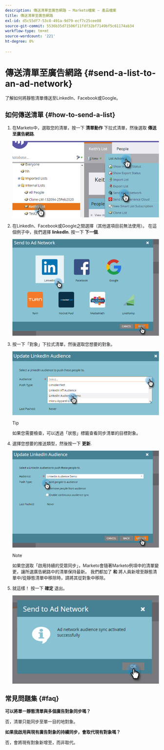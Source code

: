 ```yaml
---
description: 傳送清單至廣告網路 — Marketo檔案 — 產品檔案
title: 傳送清單至廣告網路
exl-id: d5c55df7-53c8-491a-9d79-ecf7c25cee08
source-git-commit: 5536b35d71506f11fdf32bf7149bf5c61174ab34
workflow-type: tm+mt
source-wordcount: '221'
ht-degree: 0%

---
```


# 傳送清單至廣告網路 {#send-a-list-to-an-ad-network}

了解如何將靜態清單傳送至LinkedIn、Facebook或Google。

## 如何傳送清單 {#how-to-send-a-list}

1. 在Marketo中，選取您的清單，按一下 **清單動作** 下拉式清單，然後選取 **傳送至廣告網路**.

   ![](assets/send-a-list-to-an-ad-network-1.png)

1. 在LinkedIn、Facebook或Google之間選擇（其他選項目前無法使用）。 在這個例子中，我們選擇 **linkedIn**. 按一下 **下一個**.

   ![](assets/send-a-list-to-an-ad-network-2.png)

1. 按一下「對象」下拉式清單，然後選取您想要的對象。

   ![](assets/send-a-list-to-an-ad-network-3.png)

   >[!TIP]
   >
   >如果您需要檢查，可以透過「狀態」標籤查看同步清單的目標對象。

1. 選擇您想要的推送類型，然後按一下 **更新**.

   ![](assets/send-a-list-to-an-ad-network-4.png)

   >[!NOTE]
   >
   >如果您選取「啟用持續的受眾同步」，Marketo會隨著Marketo例項中的清單變更，讓所選廣告網路中的清單保持最新。 我們都加了 **和** 將人員新增至靜態清單中/從靜態清單中移除時，請將其從對象中移除。

1. 就這樣！ 按一下 **確定** 退出。

   ![](assets/send-a-list-to-an-ad-network-5.png)

## 常見問題集 {#faq}

**可以將單一靜態清單與多個廣告對象同步嗎？**

否，清單只能同步至單一目的地對象。

**如果我啟用與現有廣告對象的持續同步，會取代現有對象嗎？**

否，會將現有對象新增至，而非取代。
